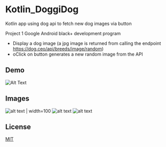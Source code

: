 # Kotlin_DoggiDog
Kotlin app using dog api to fetch new dog images via button

Project 1 Google Android black+ development program

- Display a dog image (a jpg image is returned from calling the endpoint https://dog.ceo/api/breeds/image/random)
- oClick on button generates a new random image from the API


## Demo
![Alt Text](https://media4.giphy.com/media/Zo4HQgsIhdUL4j3MI5/giphy.gif?cid=790b761134332d2948681e9c67f559e19ddd4834a53d7089&rid=giphy.gif&ct=g)

## Images
![alt text](https://i.imgur.com/6qQGCkf.png) | width=100
![alt text](https://i.imgur.com/MAdnaz6.png)
![alt text](https://i.imgur.com/newqJza.png)


## License
[MIT](https://choosealicense.com/licenses/mit/)

